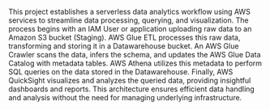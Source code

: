 This project establishes a serverless data analytics workflow using AWS services to streamline data processing, querying, and visualization. The process begins with an IAM User or application uploading raw data to an Amazon S3 bucket (Staging). AWS Glue ETL processes this raw data, transforming and storing it in a Datawarehouse bucket. An AWS Glue Crawler scans the data, infers the schema, and updates the AWS Glue Data Catalog with metadata tables. AWS Athena utilizes this metadata to perform SQL queries on the data stored in the Datawarehouse. Finally, AWS QuickSight visualizes and analyzes the queried data, providing insightful dashboards and reports. This architecture ensures efficient data handling and analysis without the need for managing underlying infrastructure.
